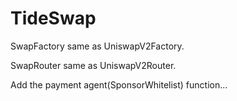 # TideSwap
SwapFactory same as UniswapV2Factory.  

SwapRouter same as UniswapV2Router.  

Add the payment agent(SponsorWhitelist) function...
